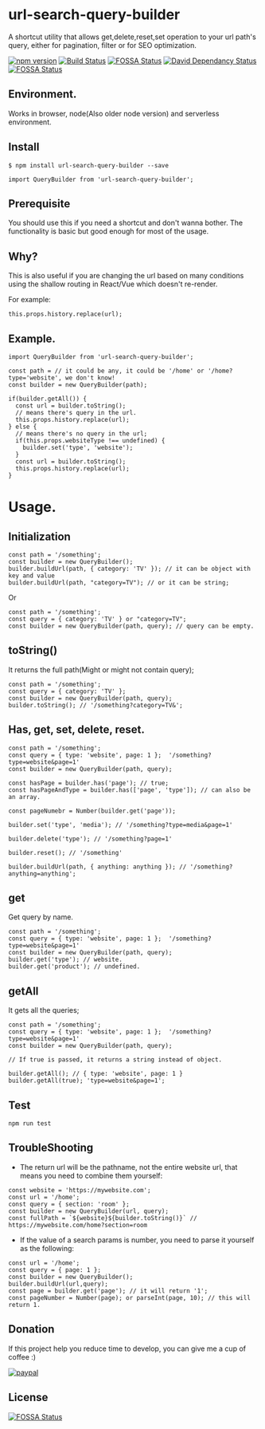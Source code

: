 # url-search-query-builder

A shortcut utility that allows get,delete,reset,set operation to your url path's query, either for pagination, filter or for SEO optimization.

[![npm version](https://badge.fury.io/js/url-search-query-builder.svg)](https://www.npmjs.com/package/url-search-query-builder)
[![Build Status](https://api.travis-ci.org/YIZHUANG/url-search-query-builder.svg?branch=master)](https://travis-ci.org/YIZHUANG/url-search-query-builder)
[![FOSSA Status](https://app.fossa.com/api/projects/git%2Bgithub.com%2FYIZHUANG%2Furl-search-query-builder.svg?type=shield)](https://app.fossa.com/projects/git%2Bgithub.com%2FYIZHUANG%2Furl-search-query-builder?ref=badge_shield)
[![David Dependancy Status](https://david-dm.org/YIZHUANG/url-search-query-builder.svg)](https://david-dm.org/YIZHUANG/url-search-query-builder)
[![FOSSA Status](https://app.fossa.io/api/projects/git%2Bgithub.com%2FYIZHUANG%2Furl-search-query-builder.svg?type=shield)](https://app.fossa.io/projects/git%2Bgithub.com%2FYIZHUANG%2Furl-search-query-builder?ref=badge_shield)

## Environment.

Works in browser, node(Also older node version) and serverless environment.

## Install

```
$ npm install url-search-query-builder --save

import QueryBuilder from 'url-search-query-builder';

```

## Prerequisite

You should use this if you need a shortcut and don't wanna bother. The functionality is basic but good enough for most of the usage.

## Why?

This is also useful if you are changing the url based on many conditions using the shallow routing in React/Vue which doesn't re-render.

For example:

```
this.props.history.replace(url);
```

## Example.

```
import QueryBuilder from 'url-search-query-builder';

const path = // it could be any, it could be '/home' or '/home?type='website', we don't know!
const builder = new QueryBuilder(path);

if(builder.getAll()) {
  const url = builder.toString();
  // means there's query in the url.
  this.props.history.replace(url);
} else {
  // means there's no query in the url;
  if(this.props.websiteType !== undefined) {
    builder.set('type', 'website');
  }
  const url = builder.toString();
  this.props.history.replace(url);
}
```

# Usage.

## Initialization

```
const path = '/something';
const builder = new QueryBuilder();
builder.buildUrl(path, { category: 'TV' }); // it can be object with key and value
builder.buildUrl(path, "category=TV"); // or it can be string;
```

Or

```
const path = '/something';
const query = { category: 'TV' } or "category=TV";
const builder = new QueryBuilder(path, query); // query can be empty.
```

## toString()

It returns the full path(Might or might not contain query);

```
const path = '/something';
const query = { category: 'TV' };
const builder = new QueryBuilder(path, query);
builder.toString(); // '/something?category=TV&';
```

## Has, get, set, delete, reset.

```
const path = '/something';
const query = { type: 'website', page: 1 };  '/something?type=website&page=1'
const builder = new QueryBuilder(path, query);

const hasPage = builder.has('page'); // true;
const hasPageAndType = builder.has(['page', 'type']); // can also be an array.

const pageNumebr = Number(builder.get('page'));

builder.set('type', 'media'); // '/something?type=media&page=1'

builder.delete('type'); // '/something?page=1'

builder.reset(); // '/something'

builder.buildUrl(path, { anything: anything }); // '/something?anything=anything';
```

## get

Get query by name.

```
const path = '/something';
const query = { type: 'website', page: 1 };  '/something?type=website&page=1'
const builder = new QueryBuilder(path, query);
builder.get('type'); // website.
builder.get('product'); // undefined.
```

## getAll

It gets all the queries;

```
const path = '/something';
const query = { type: 'website', page: 1 };  '/something?type=website&page=1'
const builder = new QueryBuilder(path, query);

// If true is passed, it returns a string instead of object.

builder.getAll(); // { type: 'website', page: 1 }
builder.getAll(true); 'type=website&page=1';

```

## Test

```
npm run test
```

## TroubleShooting

- The return url will be the pathname, not the entire website url, that means you need to combine them yourself:

```
const website = 'https://mywebsite.com';
const url = '/home';
const query = { section: 'room' };
const builder = new QueryBuilder(url, query);
const fullPath = `${website}${builder.toString()}` // https://mywebsite.com/home?section=room
```

- If the value of a search params is number, you need to parse it yourself as the following:

```
const url = '/home';
const query = { page: 1 };
const builder = new QueryBuilder();
builder.buildUrl(url,query);
const page = builder.get('page'); // it will return '1';
const pageNumber = Number(page); or parseInt(page, 10); // this will return 1.
```

## Donation

If this project help you reduce time to develop, you can give me a cup of coffee :)

[![paypal](https://www.paypalobjects.com/en_US/i/btn/btn_donateCC_LG.gif)](https://www.paypal.com/cgi-bin/webscr?cmd=_s-xclick&hosted_button_id=GJSPRG9RKSJLQ&source=url)

## License

[![FOSSA Status](https://app.fossa.com/api/projects/git%2Bgithub.com%2FYIZHUANG%2Furl-search-query-builder.svg?type=large)](https://app.fossa.com/projects/git%2Bgithub.com%2FYIZHUANG%2Furl-search-query-builder?ref=badge_large)
